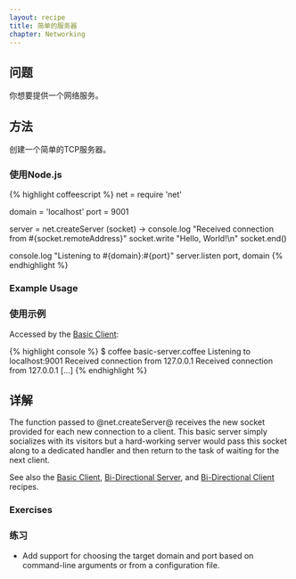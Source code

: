 ```yaml
---
layout: recipe
title: 简单的服务器
chapter: Networking
---
```

## 问题

你想要提供一个网络服务。

## 方法

创建一个简单的TCP服务器。

### 使用Node.js

{% highlight coffeescript %}
net = require 'net'

domain = 'localhost'
port = 9001

server = net.createServer (socket) ->
	console.log "Received connection from #{socket.remoteAddress}"
	socket.write "Hello, World!\n"
	socket.end()

console.log "Listening to #{domain}:#{port}"
server.listen port, domain
{% endhighlight %}

### Example Usage
### 使用示例

Accessed by the [Basic Client](/chapters/networking/basic-client):

{% highlight console %}
$ coffee basic-server.coffee
Listening to localhost:9001
Received connection from 127.0.0.1
Received connection from 127.0.0.1
[...]
{% endhighlight %}

## 详解

The function passed to @net.createServer@ receives the new socket provided for each new connection to a client.  This basic server simply socializes with its visitors but a hard-working server would pass this socket along to a dedicated handler and then return to the task of waiting for the next client.

See also the [Basic Client](/chapters/networking/basic-client), [Bi-Directional Server](/chapters/networking/bi-directional-server), and [Bi-Directional Client](/chapters/networking/bi-directional-client) recipes.

### Exercises
### 练习

* Add support for choosing the target domain and port based on command-line arguments or from a configuration file.

